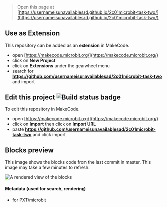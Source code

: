 
> Open this page at [https://usernameisunavailablesad.github.io/2c01microbit-task-two/](https://usernameisunavailablesad.github.io/2c01microbit-task-two/)

## Use as Extension

This repository can be added as an **extension** in MakeCode.

* open [https://makecode.microbit.org/](https://makecode.microbit.org/)
* click on **New Project**
* click on **Extensions** under the gearwheel menu
* search for **https://github.com/usernameisunavailablesad/2c01microbit-task-two** and import

## Edit this project ![Build status badge](https://github.com/usernameisunavailablesad/2c01microbit-task-two/workflows/MakeCode/badge.svg)

To edit this repository in MakeCode.

* open [https://makecode.microbit.org/](https://makecode.microbit.org/)
* click on **Import** then click on **Import URL**
* paste **https://github.com/usernameisunavailablesad/2c01microbit-task-two** and click import

## Blocks preview

This image shows the blocks code from the last commit in master.
This image may take a few minutes to refresh.

![A rendered view of the blocks](https://github.com/usernameisunavailablesad/2c01microbit-task-two/raw/master/.github/makecode/blocks.png)

#### Metadata (used for search, rendering)

* for PXT/microbit
<script src="https://makecode.com/gh-pages-embed.js"></script><script>makeCodeRender("{{ site.makecode.home_url }}", "{{ site.github.owner_name }}/{{ site.github.repository_name }}");</script>
